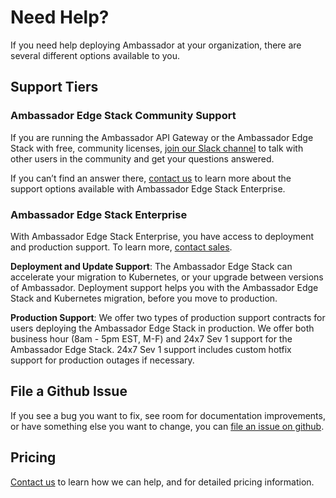 # Need Help?

If you need help deploying Ambassador at your organization, there are several different options available to you.

## Support Tiers

### Ambassador Edge Stack Community Support

If you are running the Ambassador API Gateway or the Ambassador Edge Stack with free, community licenses, [join our Slack channel](https://a8r.io/Slack) to talk with other users in the community and get your questions answered.

If you can’t find an answer there, [contact us](/contact-us-us) to learn more about the support options available with Ambassador Edge Stack Enterprise.

### Ambassador Edge Stack Enterprise

With Ambassador Edge Stack Enterprise, you have access to deployment and production support. To learn more, [contact sales](/contact-us-us).

**Deployment and Update Support**: The Ambassador Edge Stack can accelerate your migration to Kubernetes, or your upgrade between versions of Ambassador. Deployment support helps you with the Ambassador Edge Stack and Kubernetes migration, before you move to production.

**Production Support**: We offer two types of production support contracts for users deploying the Ambassador Edge Stack in production. We offer both business hour (8am - 5pm EST, M-F) and 24x7 Sev 1 support for the Ambassador Edge Stack. 24x7 Sev 1 support includes custom hotfix support for production outages if necessary.

## File a Github Issue

If you see a bug you want to fix, see room for documentation improvements, or have something else you want to change, you can [file an issue on github](https://github.com/datawire/ambassador/issues/new).

## Pricing

[Contact us](/contact-us-us) to learn how we can help, and for detailed pricing information.

